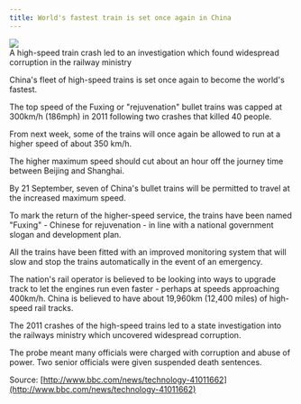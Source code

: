 ```yaml
---
title: World's fastest train is set once again in China
---
```


![](https://ichef-1.bbci.co.uk/news/660/media/images/78300000/jpg/_78300859_119795097.jpg )  
A high-speed train crash led to an investigation which found widespread corruption in the railway ministry

China's fleet of high-speed trains is set once again to become the world's fastest.

The top speed of the Fuxing or "rejuvenation" bullet trains was capped at 300km/h \(186mph\) in 2011 following two crashes that killed 40 people.

From next week, some of the trains will once again be allowed to run at a higher speed of about 350 km/h.

The higher maximum speed should cut about an hour off the journey time between Beijing and Shanghai.

By 21 September, seven of China's bullet trains will be permitted to travel at the increased maximum speed.

To mark the return of the higher-speed service, the trains have been named "Fuxing" - Chinese for rejuvenation - in line with a national government slogan and development plan.

All the trains have been fitted with an improved monitoring system that will slow and stop the trains automatically in the event of an emergency.

The nation's rail operator is believed to be looking into ways to upgrade track to let the engines run even faster - perhaps at speeds approaching 400km/h. China is believed to have about 19,960km \(12,400 miles\) of high-speed rail tracks.

The 2011 crashes of the high-speed trains led to a state investigation into the railways ministry which uncovered widespread corruption.

The probe meant many officials were charged with corruption and abuse of power. Two senior officials were given suspended death sentences.

Source: [http://www.bbc.com/news/technology-41011662](http://www.bbc.com/news/technology-41011662)



